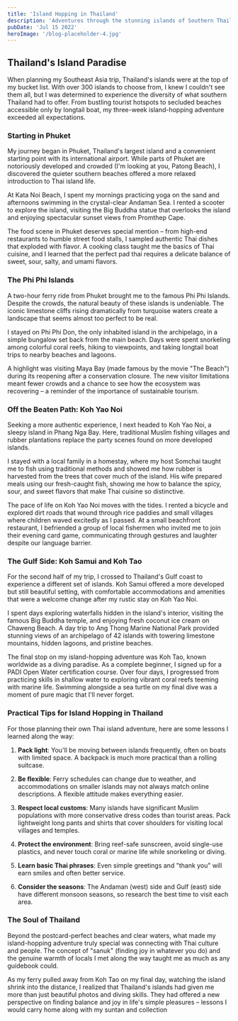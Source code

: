 ```yaml
---
title: 'Island Hopping in Thailand'
description: 'Adventures through the stunning islands of Southern Thailand'
pubDate: 'Jul 15 2022'
heroImage: '/blog-placeholder-4.jpg'
---
```


## Thailand's Island Paradise

When planning my Southeast Asia trip, Thailand's islands were at the top of my bucket list. With over 300 islands to choose from, I knew I couldn't see them all, but I was determined to experience the diversity of what southern Thailand had to offer. From bustling tourist hotspots to secluded beaches accessible only by longtail boat, my three-week island-hopping adventure exceeded all expectations.

### Starting in Phuket

My journey began in Phuket, Thailand's largest island and a convenient starting point with its international airport. While parts of Phuket are notoriously developed and crowded (I'm looking at you, Patong Beach), I discovered the quieter southern beaches offered a more relaxed introduction to Thai island life.

At Kata Noi Beach, I spent my mornings practicing yoga on the sand and afternoons swimming in the crystal-clear Andaman Sea. I rented a scooter to explore the island, visiting the Big Buddha statue that overlooks the island and enjoying spectacular sunset views from Promthep Cape.

The food scene in Phuket deserves special mention – from high-end restaurants to humble street food stalls, I sampled authentic Thai dishes that exploded with flavor. A cooking class taught me the basics of Thai cuisine, and I learned that the perfect pad thai requires a delicate balance of sweet, sour, salty, and umami flavors.

### The Phi Phi Islands

A two-hour ferry ride from Phuket brought me to the famous Phi Phi Islands. Despite the crowds, the natural beauty of these islands is undeniable. The iconic limestone cliffs rising dramatically from turquoise waters create a landscape that seems almost too perfect to be real.

I stayed on Phi Phi Don, the only inhabited island in the archipelago, in a simple bungalow set back from the main beach. Days were spent snorkeling among colorful coral reefs, hiking to viewpoints, and taking longtail boat trips to nearby beaches and lagoons.

A highlight was visiting Maya Bay (made famous by the movie "The Beach") during its reopening after a conservation closure. The new visitor limitations meant fewer crowds and a chance to see how the ecosystem was recovering – a reminder of the importance of sustainable tourism.

### Off the Beaten Path: Koh Yao Noi

Seeking a more authentic experience, I next headed to Koh Yao Noi, a sleepy island in Phang Nga Bay. Here, traditional Muslim fishing villages and rubber plantations replace the party scenes found on more developed islands.

I stayed with a local family in a homestay, where my host Somchai taught me to fish using traditional methods and showed me how rubber is harvested from the trees that cover much of the island. His wife prepared meals using our fresh-caught fish, showing me how to balance the spicy, sour, and sweet flavors that make Thai cuisine so distinctive.

The pace of life on Koh Yao Noi moves with the tides. I rented a bicycle and explored dirt roads that wound through rice paddies and small villages where children waved excitedly as I passed. At a small beachfront restaurant, I befriended a group of local fishermen who invited me to join their evening card game, communicating through gestures and laughter despite our language barrier.

### The Gulf Side: Koh Samui and Koh Tao

For the second half of my trip, I crossed to Thailand's Gulf coast to experience a different set of islands. Koh Samui offered a more developed but still beautiful setting, with comfortable accommodations and amenities that were a welcome change after my rustic stay on Koh Yao Noi.

I spent days exploring waterfalls hidden in the island's interior, visiting the famous Big Buddha temple, and enjoying fresh coconut ice cream on Chaweng Beach. A day trip to Ang Thong Marine National Park provided stunning views of an archipelago of 42 islands with towering limestone mountains, hidden lagoons, and pristine beaches.

The final stop on my island-hopping adventure was Koh Tao, known worldwide as a diving paradise. As a complete beginner, I signed up for a PADI Open Water certification course. Over four days, I progressed from practicing skills in shallow water to exploring vibrant coral reefs teeming with marine life. Swimming alongside a sea turtle on my final dive was a moment of pure magic that I'll never forget.

### Practical Tips for Island Hopping in Thailand

For those planning their own Thai island adventure, here are some lessons I learned along the way:

1. **Pack light**: You'll be moving between islands frequently, often on boats with limited space. A backpack is much more practical than a rolling suitcase.

2. **Be flexible**: Ferry schedules can change due to weather, and accommodations on smaller islands may not always match online descriptions. A flexible attitude makes everything easier.

3. **Respect local customs**: Many islands have significant Muslim populations with more conservative dress codes than tourist areas. Pack lightweight long pants and shirts that cover shoulders for visiting local villages and temples.

4. **Protect the environment**: Bring reef-safe sunscreen, avoid single-use plastics, and never touch coral or marine life while snorkeling or diving.

5. **Learn basic Thai phrases**: Even simple greetings and "thank you" will earn smiles and often better service.

6. **Consider the seasons**: The Andaman (west) side and Gulf (east) side have different monsoon seasons, so research the best time to visit each area.

### The Soul of Thailand

Beyond the postcard-perfect beaches and clear waters, what made my island-hopping adventure truly special was connecting with Thai culture and people. The concept of "sanuk" (finding joy in whatever you do) and the genuine warmth of locals I met along the way taught me as much as any guidebook could.

As my ferry pulled away from Koh Tao on my final day, watching the island shrink into the distance, I realized that Thailand's islands had given me more than just beautiful photos and diving skills. They had offered a new perspective on finding balance and joy in life's simple pleasures – lessons I would carry home along with my suntan and collection